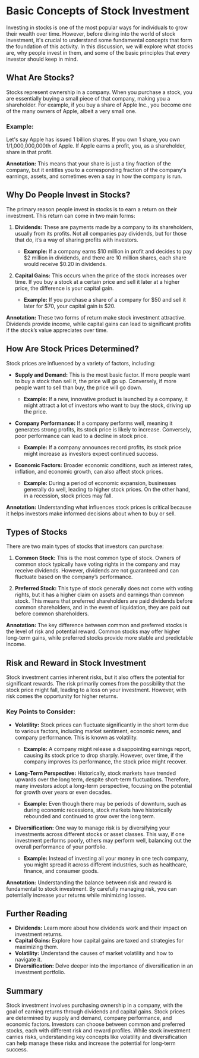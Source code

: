 # Basic Concepts of Stock Investment

Investing in stocks is one of the most popular ways for individuals to grow their wealth over time. However, before diving into the world of stock investment, it's crucial to understand some fundamental concepts that form the foundation of this activity. In this discussion, we will explore what stocks are, why people invest in them, and some of the basic principles that every investor should keep in mind.

## What Are Stocks?

Stocks represent ownership in a company. When you purchase a stock, you are essentially buying a small piece of that company, making you a shareholder. For example, if you buy a share of Apple Inc., you become one of the many owners of Apple, albeit a very small one.

### Example:

Let's say Apple has issued 1 billion shares. If you own 1 share, you own 1/1,000,000,000th of Apple. If Apple earns a profit, you, as a shareholder, share in that profit. 

**Annotation:** This means that your share is just a tiny fraction of the company, but it entitles you to a corresponding fraction of the company's earnings, assets, and sometimes even a say in how the company is run.

## Why Do People Invest in Stocks?

The primary reason people invest in stocks is to earn a return on their investment. This return can come in two main forms:

1. **Dividends:** These are payments made by a company to its shareholders, usually from its profits. Not all companies pay dividends, but for those that do, it’s a way of sharing profits with investors.

   - **Example:** If a company earns $10 million in profit and decides to pay $2 million in dividends, and there are 10 million shares, each share would receive $0.20 in dividends.

2. **Capital Gains:** This occurs when the price of the stock increases over time. If you buy a stock at a certain price and sell it later at a higher price, the difference is your capital gain.

   - **Example:** If you purchase a share of a company for $50 and sell it later for $70, your capital gain is $20.

**Annotation:** These two forms of return make stock investment attractive. Dividends provide income, while capital gains can lead to significant profits if the stock’s value appreciates over time.

## How Are Stock Prices Determined?

Stock prices are influenced by a variety of factors, including:

- **Supply and Demand:** This is the most basic factor. If more people want to buy a stock than sell it, the price will go up. Conversely, if more people want to sell than buy, the price will go down.

  - **Example:** If a new, innovative product is launched by a company, it might attract a lot of investors who want to buy the stock, driving up the price.

- **Company Performance:** If a company performs well, meaning it generates strong profits, its stock price is likely to increase. Conversely, poor performance can lead to a decline in stock price.

  - **Example:** If a company announces record profits, its stock price might increase as investors expect continued success. 

- **Economic Factors:** Broader economic conditions, such as interest rates, inflation, and economic growth, can also affect stock prices.

  - **Example:** During a period of economic expansion, businesses generally do well, leading to higher stock prices. On the other hand, in a recession, stock prices may fall.

**Annotation:** Understanding what influences stock prices is critical because it helps investors make informed decisions about when to buy or sell.

## Types of Stocks

There are two main types of stocks that investors can purchase:

1. **Common Stock:** This is the most common type of stock. Owners of common stock typically have voting rights in the company and may receive dividends. However, dividends are not guaranteed and can fluctuate based on the company’s performance.

2. **Preferred Stock:** This type of stock generally does not come with voting rights, but it has a higher claim on assets and earnings than common stock. This means that preferred shareholders are paid dividends before common shareholders, and in the event of liquidation, they are paid out before common shareholders.

**Annotation:** The key difference between common and preferred stocks is the level of risk and potential reward. Common stocks may offer higher long-term gains, while preferred stocks provide more stable and predictable income.

## Risk and Reward in Stock Investment

Stock investment carries inherent risks, but it also offers the potential for significant rewards. The risk primarily comes from the possibility that the stock price might fall, leading to a loss on your investment. However, with risk comes the opportunity for higher returns.

### Key Points to Consider:

- **Volatility:** Stock prices can fluctuate significantly in the short term due to various factors, including market sentiment, economic news, and company performance. This is known as volatility.

  - **Example:** A company might release a disappointing earnings report, causing its stock price to drop sharply. However, over time, if the company improves its performance, the stock price might recover.

- **Long-Term Perspective:** Historically, stock markets have trended upwards over the long term, despite short-term fluctuations. Therefore, many investors adopt a long-term perspective, focusing on the potential for growth over years or even decades.

  - **Example:** Even though there may be periods of downturn, such as during economic recessions, stock markets have historically rebounded and continued to grow over the long term.

- **Diversification:** One way to manage risk is by diversifying your investments across different stocks or asset classes. This way, if one investment performs poorly, others may perform well, balancing out the overall performance of your portfolio.

  - **Example:** Instead of investing all your money in one tech company, you might spread it across different industries, such as healthcare, finance, and consumer goods.

**Annotation:** Understanding the balance between risk and reward is fundamental to stock investment. By carefully managing risk, you can potentially increase your returns while minimizing losses.

## Further Reading

- **Dividends:** Learn more about how dividends work and their impact on investment returns.
- **Capital Gains:** Explore how capital gains are taxed and strategies for maximizing them.
- **Volatility:** Understand the causes of market volatility and how to navigate it.
- **Diversification:** Delve deeper into the importance of diversification in an investment portfolio.

## Summary

Stock investment involves purchasing ownership in a company, with the goal of earning returns through dividends and capital gains. Stock prices are determined by supply and demand, company performance, and economic factors. Investors can choose between common and preferred stocks, each with different risk and reward profiles. While stock investment carries risks, understanding key concepts like volatility and diversification can help manage these risks and increase the potential for long-term success.